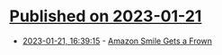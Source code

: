 # [Published on 2023-01-21](index.md)

* [2023-01-21, 16:39:15](https://news.ycombinator.com/item?id=34467636) - [Amazon Smile Gets a Frown](https://seths.blog/2023/01/amazon-smile-gets-a-frown/)
